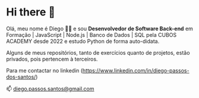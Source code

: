 # Hi there 👋

Olá, meu nome é Diego :technologist: e sou 
**Desenvolvedor de Software Back-end** em Formação | JavaScript | Node.js | Banco de Dados | SQL
pela CUBOS ACADEMY desde 2022 e estudo Python de forma auto-didata.

Alguns de meus repositórios, tanto de exercícios quanto de projetos, estão privados, pois pertencem à terceiros.

Para me contactar no linkedin (https://www.linkedin.com/in/diego-passos-dos-santos/)

:mailbox: diego.passos.santos@gmail.com

